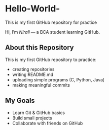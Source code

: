 # Hello-World-
This is my first GitHub repository for practice

Hi, I’m *Nirali* — a BCA student learning GitHub.

## About this Repository
This is my first GitHub repository to practice:
- creating repositories
- writing README.md
- uploading simple programs (C, Python, Java)
- making meaningful commits

## My Goals
- Learn Git & GitHub basics
- Build small projects
- Collaborate with friends on GitHub


